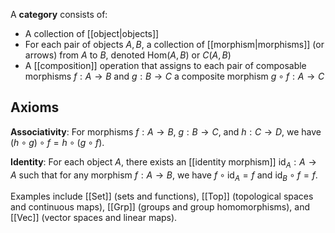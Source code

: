 A **category** consists of:

- A collection of [[object|objects]]
- For each pair of objects $A, B$, a collection of [[morphism|morphisms]] (or arrows) from $A$ to $B$, denoted $\text{Hom}(A,B)$ or $C(A,B)$
- A [[composition]] operation that assigns to each pair of composable morphisms $f: A \to B$ and $g: B \to C$ a composite morphism $g \circ f: A \to C$

## Axioms

**Associativity**: For morphisms $f: A \to B$, $g: B \to C$, and $h: C \to D$, we have $(h \circ g) \circ f = h \circ (g \circ f)$.

**Identity**: For each object $A$, there exists an [[identity morphism]] $\text{id}_A: A \to A$ such that for any morphism $f: A \to B$, we have $f \circ \text{id}_A = f$ and $\text{id}_B \circ f = f$.

<!-- Basic category structure: \begin{tikzcd} A \arrow[r, "f"] & B \arrow[r, "g"] & C \end{tikzcd} with composite: $g \circ f: A \to C$ -->

Examples include [[Set]] (sets and functions), [[Top]] (topological spaces and continuous maps), [[Grp]] (groups and group homomorphisms), and [[Vec]] (vector spaces and linear maps).